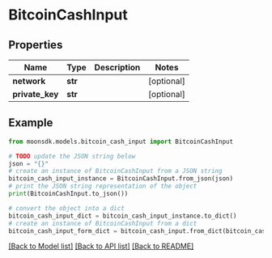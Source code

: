 # BitcoinCashInput

## Properties

| Name             | Type    | Description | Notes       |
| ---------------- | ------- | ----------- | ----------- |
| **network**      | **str** |             | \[optional] |
| **private\_key** | **str** |             | \[optional] |

## Example

```python
from moonsdk.models.bitcoin_cash_input import BitcoinCashInput

# TODO update the JSON string below
json = "{}"
# create an instance of BitcoinCashInput from a JSON string
bitcoin_cash_input_instance = BitcoinCashInput.from_json(json)
# print the JSON string representation of the object
print(BitcoinCashInput.to_json())

# convert the object into a dict
bitcoin_cash_input_dict = bitcoin_cash_input_instance.to_dict()
# create an instance of BitcoinCashInput from a dict
bitcoin_cash_input_form_dict = bitcoin_cash_input.from_dict(bitcoin_cash_input_dict)
```

[\[Back to Model list\]](./#documentation-for-models) [\[Back to API list\]](./#documentation-for-api-endpoints) [\[Back to README\]](./)
